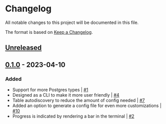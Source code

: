 # Changelog

All notable changes to this project will be documented in this file.

The format is based on [Keep a Changelog](https://keepachangelog.com/en/1.0.0/).

## [Unreleased]

## [0.1.0] - 2023-04-10
### Added
- Support for more Postgres types | [#1](https://github.com/hendric-dev/db-overflow/issues/1)
- Designed as a CLI to make it more user friendly | [#4](https://github.com/hendric-dev/db-overflow/issues/4)
- Table autodiscovery to reduce the amount of config needed | [#7](https://github.com/hendric-dev/db-overflow/issues/7)
- Added an option to generate a config file for even more customizations | [#10](https://github.com/hendric-dev/db-overflow/issues/10)
- Progress is indicated by rendering a bar in the terminal | [#2](https://github.com/hendric-dev/db-overflow/issues/2)

[Unreleased]: https://github.com/hendric-dev/db-overflow/compare/0.1.0...main
[0.1.0]: https://github.com/hendric-dev/db-overflow/releases/tag/0.1.0
